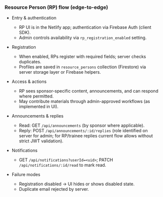 ### Resource Person (RP) flow (edge-to-edge)

- Entry & authentication
  - RP UI is in the Netlify app; authentication via Firebase Auth (client SDK).
  - Admin controls availability via `rp_registration_enabled` setting.

- Registration
  - When enabled, RPs register with required fields; server checks duplicates.
  - Profiles are saved in `resource_persons` collection (Firestore) via server storage layer or Firebase helpers.

- Access & actions
  - RP sees sponsor-specific content, announcements, and can respond where permitted.
  - May contribute materials through admin-approved workflows (as implemented in UI).

- Announcements & replies
  - Read: GET `/api/announcements` (by sponsor where applicable).
  - Reply: POST `/api/announcements/:id/replies` (role identified on server for admin; for RP/trainee replies current flow allows without strict JWT validation).

- Notifications
  - GET `/api/notifications?userId=<uid>`; PATCH `/api/notifications/:id/read` to mark read.

- Failure modes
  - Registration disabled → UI hides or shows disabled state.
  - Duplicate email rejected by server.


